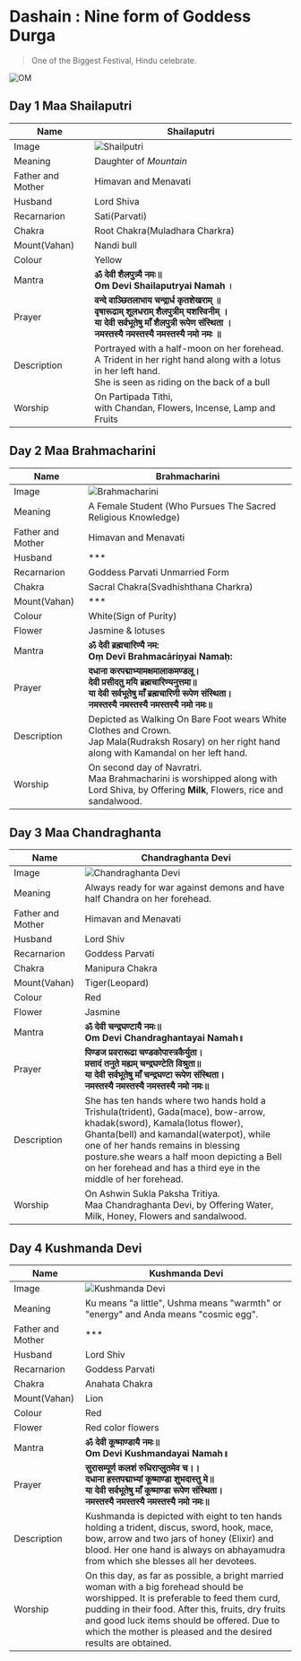 # Dashain : Nine form of Goddess Durga


> One of the Biggest Festival, Hindu celebrate.

![OM](https://upload.wikimedia.org/wikipedia/commons/thumb/0/0a/Aum_Om_black.svg/200px-Aum_Om_black.svg.png)
## Day 1 Maa Shailaputri
| Name | Shailaputri |
| --- | --- |
| Image | ![Shailputri](https://upload.wikimedia.org/wikipedia/commons/thumb/4/4f/Shailaputri_Sanghasri_2010_Arnab_Dutta.JPG/220px-Shailaputri_Sanghasri_2010_Arnab_Dutta.JPG)
| Meaning | Daughter of *Mountain* |
| Father and Mother | Himavan and Menavati |
| Husband | Lord Shiva |
| Recarnarion | Sati(Parvati) |
| Chakra | Root Chakra(Muladhara Charkra) |
| Mount(Vahan) | Nandi bull |
| Colour | Yellow |
| Mantra | **ॐ देवी शैलपुत्र्यै नमः॥** <br> **Om Devi Shailaputryai Namah ।** |
| Prayer | **वन्दे वाञ्छितलाभाय चन्द्रार्ध कृतशेखराम् ॥<br>वृषारूढाम् शूलधराम् शैलपुत्रीम् यशस्विनीम् । <br>या देवी सर्वभू‍तेषु माँ शैलपुत्री रूपेण संस्थिता ।<br> नमस्तस्यै नमस्तस्यै नमस्तस्यै नमो नमः ॥** |
| Description |  Portrayed with a half-moon on her forehead.<br>A Trident in her right hand along with a lotus in her left hand.<br> She is seen as riding on the back of a bull |
| Worship | On Partipada Tithi,<br> with Chandan, Flowers, Incense, Lamp and Fruits |

## Day 2 Maa Brahmacharini
| Name | Brahmacharini |
| --- | --- |
| Image | ![Brahmacharini](https://upload.wikimedia.org/wikipedia/commons/thumb/3/37/Brahmacharini.jpg/220px-Brahmacharini.jpg)
| Meaning | A Female Student (Who Pursues The Sacred Religious Knowledge)  |
| Father and Mother | Himavan and Menavati |
| Husband | *** |
| Recarnarion | Goddess Parvati Unmarried Form |
| Chakra | Sacral Chakra(Svadhishthana Charkra) |
| Mount(Vahan) | *** |
| Colour | White(Sign of Purity) |
| Flower | Jasmine & lotuses |
| Mantra | **ॐ देवी ब्रह्मचारिण्यै नम:** <br> **Oṃ Devī Brahmacāriṇyai Namaḥ:** |
| Prayer | **दधाना करपद्माभ्यामक्षमालाकमण्डलू।<br>देवी प्रसीदतु मयि ब्रह्मचारिण्यनुत्तमा॥<br>या देवी सर्वभू‍तेषु माँ ब्रह्मचारिणी रूपेण संस्थिता। <br> नमस्तस्यै नमस्तस्यै नमस्तस्यै नमो नमः॥** |
| Description |  Depicted as Walking On Bare Foot wears White Clothes and Crown.<br>Jap Mala(Rudraksh Rosary) on her right hand along with Kamandal on her left hand. |
| Worship | On second day of Navratri.<br> Maa Brahmacharini is worshipped along with Lord Shiva, by Offering **Milk**, Flowers, rice and sandalwood. |

## Day 3 Maa Chandraghanta
| Name | Chandraghanta Devi |
| --- | --- |
| Image | ![Chandraghanta Devi](https://upload.wikimedia.org/wikipedia/commons/thumb/4/4f/Chandraghanta_Sanghasri_2010_Arnab_Dutta.JPG/220px-Chandraghanta_Sanghasri_2010_Arnab_Dutta.JPG)
| Meaning | Always ready for war against demons and have half Chandra on her forehead.  |
| Father and Mother | Himavan and Menavati |
| Husband | Lord Shiv |
| Recarnarion | Goddess Parvati |
| Chakra | Manipura Chakra |
| Mount(Vahan) | Tiger(Leopard) |
| Colour | Red |
| Flower | Jasmine |
| Mantra | **ॐ देवी चन्द्रघण्टायै नमः॥** <br> **Om Devi Chandraghantayai Namah॥** |
| Prayer | **पिण्डज प्रवरारूढा चण्डकोपास्त्रकैर्युता।<br>प्रसादं तनुते मह्यम् चन्द्रघण्टेति विश्रुता॥<br>या देवी सर्वभू‍तेषु माँ चन्द्रघण्टा रूपेण संस्थिता।<br> नमस्तस्यै नमस्तस्यै नमस्तस्यै नमो नमः॥** |
| Description |  She has ten hands where two hands hold a Trishula(trident), Gada(mace), bow-arrow, khadak(sword), Kamala(lotus flower), Ghanta(bell) and kamandal(waterpot), while one of her hands remains in blessing posture.she wears a half moon depicting a Bell on her forehead and has a third eye in the middle of her forehead.  |
| Worship | On Ashwin Sukla Paksha Tritiya.<br> Maa Chandraghanta Devi, by Offering Water, Milk, Honey, Flowers and sandalwood. |

## Day 4 Kushmanda Devi
| Name | Kushmanda Devi |
| --- | --- |
| Image | ![Kushmanda Devi](https://upload.wikimedia.org/wikipedia/commons/thumb/1/13/Kushmanda_Sanghasri_2010_Arnab_Dutta.JPG/220px-Kushmanda_Sanghasri_2010_Arnab_Dutta.JPG)
| Meaning | Ku means "a little", Ushma means "warmth" or "energy" and Anda means "cosmic egg".  |
| Father and Mother | *** |
| Husband | Lord Shiv |
| Recarnarion | Goddess Parvati |
| Chakra | Anahata Chakra |
| Mount(Vahan) | Lion |
| Colour | Red |
| Flower | Red color flowers |
| Mantra | **ॐ देवी कूष्माण्डायै नमः॥** <br> **Om Devi Kushmandayai Namah॥** |
| Prayer | **सुरासम्पूर्ण कलशं रुधिराप्लुतमेव च।।<br>दधाना हस्तपद्माभ्यां कूष्माण्डा शुभदास्तु मे॥<br>या देवी सर्वभू‍तेषु माँ कूष्माण्डा रूपेण संस्थिता।<br> नमस्तस्यै नमस्तस्यै नमस्तस्यै नमो नमः॥** |
| Description |  Kushmanda is depicted with eight to ten hands holding a trident, discus, sword, hook, mace, bow, arrow and two jars of honey (Elixir) and blood. Her one hand is always on abhayamudra from which she blesses all her devotees.  |
| Worship | On this day, as far as possible, a bright married woman with a big forehead should be worshipped. It is preferable to feed them curd, pudding in their food. After this, fruits, dry fruits and good luck items should be offered. Due to which the mother is pleased and the desired results are obtained. |

